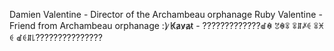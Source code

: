 Damien Valentine - Director of the Archambeau orphanage
Ruby Valentine - Friend from Archambeau orphanage :)
̷K̷a̷v̷a̷t̷ - ?????????????ꀷꊿ ꃔꊿꋖ ꋖꁲꈵꑀ ꋖꁝꑀ ꀷꑀꁲ꒒???????????????